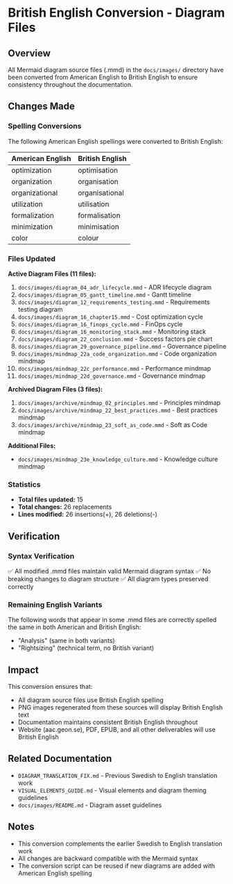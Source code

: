 # British English Conversion - Diagram Files

## Overview

All Mermaid diagram source files (.mmd) in the `docs/images/` directory have been converted from American English to British English to ensure consistency throughout the documentation.

## Changes Made

### Spelling Conversions

The following American English spellings were converted to British English:

| American English | British English |
|-----------------|-----------------|
| optimization | optimisation |
| organization | organisation |
| organizational | organisational |
| utilization | utilisation |
| formalization | formalisation |
| minimization | minimisation |
| color | colour |

### Files Updated

**Active Diagram Files (11 files):**
1. `docs/images/diagram_04_adr_lifecycle.mmd` - ADR lifecycle diagram
2. `docs/images/diagram_05_gantt_timeline.mmd` - Gantt timeline
3. `docs/images/diagram_12_requirements_testing.mmd` - Requirements testing diagram
4. `docs/images/diagram_16_chapter15.mmd` - Cost optimization cycle
5. `docs/images/diagram_16_finops_cycle.mmd` - FinOps cycle
6. `docs/images/diagram_16_monitoring_stack.mmd` - Monitoring stack
7. `docs/images/diagram_22_conclusion.mmd` - Success factors pie chart
8. `docs/images/diagram_29_governance_pipeline.mmd` - Governance pipeline
9. `docs/images/mindmap_22a_code_organization.mmd` - Code organization mindmap
10. `docs/images/mindmap_22c_performance.mmd` - Performance mindmap
11. `docs/images/mindmap_22d_governance.mmd` - Governance mindmap

**Archived Diagram Files (3 files):**
1. `docs/images/archive/mindmap_02_principles.mmd` - Principles mindmap
2. `docs/images/archive/mindmap_22_best_practices.mmd` - Best practices mindmap
3. `docs/images/archive/mindmap_23_soft_as_code.mmd` - Soft as Code mindmap

**Additional Files:**
- `docs/images/mindmap_23e_knowledge_culture.mmd` - Knowledge culture mindmap

### Statistics

- **Total files updated:** 15
- **Total changes:** 26 replacements
- **Lines modified:** 26 insertions(+), 26 deletions(-)

## Verification

### Syntax Verification
✅ All modified .mmd files maintain valid Mermaid diagram syntax
✅ No breaking changes to diagram structure
✅ All diagram types preserved correctly

### Remaining English Variants

The following words that appear in some .mmd files are correctly spelled the same in both American and British English:
- "Analysis" (same in both variants)
- "Rightsizing" (technical term, no British variant)

## Impact

This conversion ensures that:
- All diagram source files use British English spelling
- PNG images regenerated from these sources will display British English text
- Documentation maintains consistent British English throughout
- Website (aac.geon.se), PDF, EPUB, and all other deliverables will use British English

## Related Documentation

- `DIAGRAM_TRANSLATION_FIX.md` - Previous Swedish to English translation work
- `VISUAL_ELEMENTS_GUIDE.md` - Visual elements and diagram theming guidelines
- `docs/images/README.md` - Diagram asset guidelines

## Notes

- This conversion complements the earlier Swedish to English translation work
- All changes are backward compatible with the Mermaid syntax
- The conversion script can be reused if new diagrams are added with American English spelling
